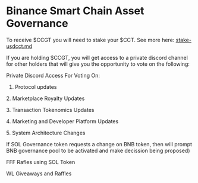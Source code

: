 # Binance Smart Chain Asset Governance

To receive $CCGT you will need to stake your $CCT. See more here: [stake-usdcct.md](../staking/stake-usdcct.md "mention")

If you are holding $CCGT, you will get access to a private discord channel for other holders that will give you the opportunity to vote on the following:

Private Discord Access For Voting On:

1. Protocol updates

2\. Marketplace Royalty Updates

3\. Transaction Tokenomics Updates

4\. Marketing and Developer Platform Updates

5\. System Architecture Changes

If SOL Governance token requests a change on BNB token, then will prompt BNB governance pool to be activated and make decission being proposed)

FFF Rafles using SOL Token

WL Giveaways and Raffles
